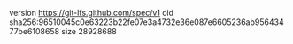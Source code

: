 version https://git-lfs.github.com/spec/v1
oid sha256:96510045c0e63223b22fe07e3a4732e36e087e6605236ab95643477be6108658
size 28928688
